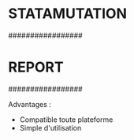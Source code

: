 # STATAMUTATION #

#################
#     REPORT    #
#################

Advantages :
- Compatible toute plateforme
- Simple d'utilisation

